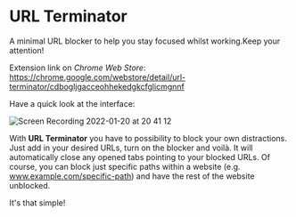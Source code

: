 # URL Terminator
A minimal URL blocker to help you stay focused whilst working.Keep your attention!

Extension link on *Chrome Web Store*: https://chrome.google.com/webstore/detail/url-terminator/cdbogljgacceohhekedgkcfglicmgnnf

Have a quick look at the interface:

![Screen Recording 2022-01-20 at 20 41 12](https://user-images.githubusercontent.com/52251085/150681510-e462235b-681d-4118-93e1-91d7e778348c.gif)

With **URL Terminator** you have to possibility to block your own distractions. Just add in your desired URLs, turn on the blocker and voilà. It will automatically close any opened tabs pointing to your blocked URLs. Of course, you can block just specific paths within a website (e.g. www.example.com/specific-path) and have the rest of the website unblocked.

It's that simple!
